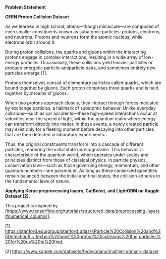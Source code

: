 **Problem Statement**

**CERN Proton Collision Dataset**

As we learned in high school, atoms—though minuscule—are composed of even smaller constituents known as subatomic particles: protons, electrons, and neutrons. Protons and neutrons form the atomic nucleus, while electrons orbit around it.

During proton collisions, the quarks and gluons within the interacting protons engage in complex interactions, resulting in a wide array of low-energy particles. Occasionally, these collisions yield heavier particles or produce energetic particle–antiparticle pairs, and sometimes entirely new particles emerge [1].

Protons themselves consist of elementary particles called quarks, which are bound together by gluons. Each proton comprises three quarks and is held together by streams of gluons.

When two protons approach closely, they interact through forces mediated by exchange particles, a hallmark of subatomic behavior. Unlike everyday collisions—such as car accidents—these high-speed interactions occur at velocities near the speed of light, within the quantum realm where energy can transform directly into matter. In these events, a newly created particle may exist only for a fleeting moment before decaying into other particles that are then detected in laboratory experiments.

Thus, the original constituents transform into a cascade of different particles, rendering the initial state unrecognizable. This behavior is characteristic of the quantum world, which operates under scales and principles distinct from those of classical physics. In particle physics, conservation laws—such as those governing energy, momentum, and other quantum numbers—are paramount. As long as these conserved quantities remain balanced between the initial and final states, the collision adheres to the fundamental laws of nature.

**Applying Keras preprocessing layers, CatBoost, and LightGBM on Kaggle Dataset [2].**

This project is inspired by [https://www.tensorflow.org/tutorials/structured_data/preprocessing_layers#numerical_columns].

[1] https://stanford.edu/group/stanford_atlas/4Particle%20Collision%20and%20Detection#:~:text=In%20most%20proton%20collisions%20the,particles%20for%20us%20to%20find.

[2] https://www.kaggle.com/datasets/fedesoriano/multijet-primary-dataset

